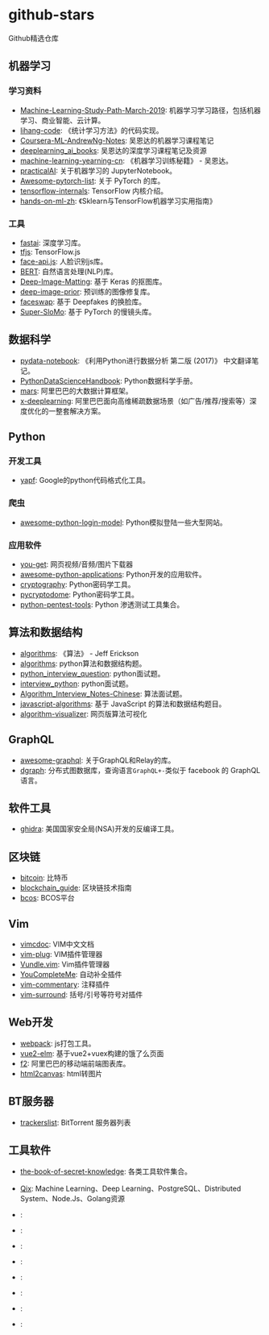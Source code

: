 # github-stars
Github精选仓库


## 机器学习

### 学习资料
- [Machine-Learning-Study-Path-March-2019](https://github.com/clone95/Machine-Learning-Study-Path-March-2019): 机器学习学习路径，包括机器学习、商业智能、云计算。
- [lihang-code](https://github.com/fengdu78/lihang-code): 《统计学习方法》的代码实现。
- [Coursera-ML-AndrewNg-Notes](https://github.com/fengdu78/Coursera-ML-AndrewNg-Notes): 吴恩达的机器学习课程笔记
- [deeplearning_ai_books](https://github.com/fengdu78/deeplearning_ai_books): 吴恩达的深度学习课程笔记及资源
- [machine-learning-yearning-cn](https://github.com/AcceptedDoge/machine-learning-yearning-cn): 《机器学习训练秘籍》 - 吴恩达。
- [practicalAI](https://github.com/GokuMohandas/practicalAI): 关于机器学习的 JupyterNotebook。
- [Awesome-pytorch-list](https://github.com/bharathgs/Awesome-pytorch-list): 关于 PyTorch 的库。
- [tensorflow-internals](https://github.com/horance-liu/tensorflow-internals): TensorFlow 内核介绍。
- [hands-on-ml-zh](https://github.com/apachecn/hands-on-ml-zh): 《Sklearn与TensorFlow机器学习实用指南》

### 工具
- [fastai](https://github.com/fastai/fastai): 深度学习库。
- [tfjs](https://github.com/tensorflow/tfjs): TensorFlow.js
- [face-api.js](https://github.com/justadudewhohacks/face-api.js): 人脸识别js库。
- [BERT](https://github.com/google-research/bert): 自然语言处理(NLP)库。
- [Deep-Image-Matting](https://github.com/foamliu/Deep-Image-Matting): 基于 Keras 的抠图库。
- [deep-image-prior](https://github.com/DmitryUlyanov/deep-image-prior): 预训练的图像修复库。
- [faceswap](https://github.com/deepfakes/faceswap): 基于 Deepfakes 的换脸库。
- [Super-SloMo](https://github.com/avinashpaliwal/Super-SloMo): 基于 PyTorch 的慢镜头库。


## 数据科学

- [pydata-notebook](https://github.com/BrambleXu/pydata-notebook): 《利用Python进行数据分析 第二版 (2017)》 中文翻译笔记。
- [PythonDataScienceHandbook](https://github.com/jakevdp/PythonDataScienceHandbook): Python数据科学手册。
- [mars](https://github.com/mars-project/mars): 阿里巴巴的大数据计算框架。
- [x-deeplearning](https://github.com/alibaba/x-deeplearning): 阿里巴巴面向高维稀疏数据场景（如广告/推荐/搜索等）深度优化的一整套解决方案。


## Python

### 开发工具

- [yapf](https://github.com/google/yapf): Google的python代码格式化工具。

### 爬虫
- [awesome-python-login-model](https://github.com/CriseLYJ/awesome-python-login-model): Python模拟登陆一些大型网站。

### 应用软件
- [you-get](https://github.com/soimort/you-get): 网页视频/音频/图片下载器
- [awesome-python-applications](https://github.com/mahmoud/awesome-python-applications): Python开发的应用软件。
- [cryptography](https://github.com/pyca/cryptography): Python密码学工具。
- [pycryptodome](https://github.com/Legrandin/pycryptodome): Python密码学工具。
- [python-pentest-tools](https://github.com/dloss/python-pentest-tools): Python 渗透测试工具集合。


## 算法和数据结构

- [algorithms](https://github.com/jeffgerickson/algorithms): 《算法》 - Jeff Erickson
- [algorithms](https://github.com/keon/algorithms): python算法和数据结构题。
- [python_interview_question](https://github.com/kenwoodjw/python_interview_question): python面试题。
- [interview_python](https://github.com/taizilongxu/interview_python): python面试题。
- [Algorithm_Interview_Notes-Chinese](https://github.com/imhuay/Algorithm_Interview_Notes-Chinese): 算法面试题。
- [javascript-algorithms](https://github.com/trekhleb/javascript-algorithms): 基于 JavaScript 的算法和数据结构题目。
- [algorithm-visualizer](https://github.com/algorithm-visualizer/algorithm-visualizer): 网页版算法可视化


## GraphQL

- [awesome-graphql](https://github.com/chentsulin/awesome-graphql): 关于GraphQL和Relay的库。
- [dgraph](https://github.com/dgraph-io/dgraph): 分布式图数据库，查询语言`GraphQL+-`类似于 facebook 的 GraphQL 语言。


## 软件工具


- [ghidra](https://github.com/NationalSecurityAgency/ghidra): 美国国家安全局(NSA)开发的反编译工具。


## 区块链

- [bitcoin](https://github.com/bitcoin/bitcoin): 比特币
- [blockchain_guide](https://github.com/yeasy/blockchain_guide): 区块链技术指南
- [bcos](https://github.com/bcosorg/bcos): BCOS平台


## Vim

- [vimcdoc](https://github.com/yianwillis/vimcdoc): VIM中文文档
- [vim-plug](https://github.com/junegunn/vim-plug): VIM插件管理器
- [Vundle.vim](https://github.com/VundleVim/Vundle.vim): Vim插件管理器
- [YouCompleteMe](https://github.com/Valloric/YouCompleteMe): 自动补全插件
- [vim-commentary](https://github.com/tpope/vim-commentary): 注释插件
- [vim-surround](https://github.com/tpope/vim-surround): 括号/引号等符号对插件


## Web开发

- [webpack](https://github.com/webpack/webpack): js打包工具。
- [vue2-elm](https://github.com/bailicangdu/vue2-elm): 基于vue2+vuex构建的饿了么页面
- [f2](https://github.com/antvis/f2): 阿里巴巴的移动端前端图表库。
- [html2canvas](https://github.com/niklasvh/html2canvas): html转图片


## BT服务器

- [trackerslist](https://github.com/ngosang/trackerslist): BitTorrent 服务器列表

## 工具软件
- [the-book-of-secret-knowledge](https://github.com/trimstray/the-book-of-secret-knowledge): 各类工具软件集合。


- [Qix](https://github.com/ty4z2008/Qix): Machine Learning、Deep Learning、PostgreSQL、Distributed System、Node.Js、Golang资源
- [](): 
- [](): 
- [](): 
- [](): 
- [](): 
- [](): 
- [](): 
- [](): 
